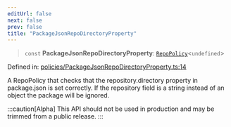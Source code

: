 ```yaml
---
editUrl: false
next: false
prev: false
title: "PackageJsonRepoDirectoryProperty"
---
```


> `const` **PackageJsonRepoDirectoryProperty**: [`RepoPolicy`](/api/interfaces/repopolicy/)\<`undefined`\>

Defined in: [policies/PackageJsonRepoDirectoryProperty.ts:14](https://github.com/tylerbutler/tools-monorepo/blob/main/packages/repopo/src/policies/PackageJsonRepoDirectoryProperty.ts#L14)

A RepoPolicy that checks that the repository.directory property in package.json is set correctly. If the repository
field is a string instead of an object the package will be ignored.

:::caution[Alpha]
This API should not be used in production and may be trimmed from a public release.
:::
